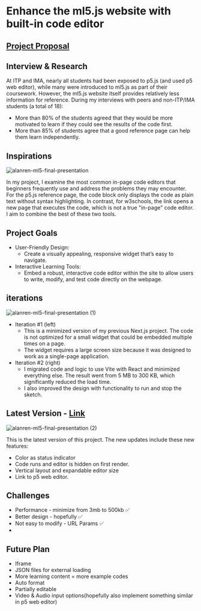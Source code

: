 # Enhance the ml5.js website with built-in code editor

## [Project Proposal](../projects/alanren.md)

## Interview & Research

At ITP and IMA, nearly all students had been exposed to p5.js (and used p5 web editor), while many were introduced to ml5.js as part of their coursework. However, the ml5.js website itself provides relatively less information for reference. During my interviews with peers and non-ITP/IMA students (a total of 18):

- More than 80% of the students agreed that they would be more motivated to learn if they could see the results of the code first.
- More than 85% of students agree that a good reference page can help them learn independently.

## Inspirations
![alanren-ml5-final-presentation](https://github.com/alanvww/research-studio-s24/assets/10086000/576570c2-de0c-4ae4-bca9-7f914f1cedca)

In my project, I examine the most common in-page code editors that beginners frequently use and address the problems they may encounter. For the p5.js reference page, the code block only displays the code as plain text without syntax highlighting. In contrast, for w3schools, the link opens a new page that executes the code, which is not a true "in-page" code editor. I aim to combine the best of these two tools. 

## Project Goals

- User-Friendly Design:
  - Create a visually appealing, responsive widget that’s easy to navigate.
- Interactive Learning Tools:
  - Embed a robust, interactive code editor within the site to allow users to write, modify, and test code directly on the webpage.

## iterations
![alanren-ml5-final-presentation (1)](https://github.com/alanvww/research-studio-s24/assets/10086000/fa904794-5a5a-4b63-8d26-d25b67c1b527)

- Iteration #1 (left)
  - This is a minimized version of my previous Next.js project. The code is not optimized for a small widget that could be embedded multiple times on a page.
  - The widget requires a large screen size because it was designed to work as a single-page application.
- Iteration #2 (right)
  - I migrated code and logic to use Vite with React and minimized everything else. The result went from 5 MB to 300 KB, which significantly reduced the load time.
  - I also improved the design with functionality to run and stop the sketch.

## Latest Version - [Link](https://alanvww.github.io/ml5-website-v02-docsify/#/learning/p5js-fundamentals)
![alanren-ml5-final-presentation (2)](https://github.com/alanvww/research-studio-s24/assets/10086000/86b65f67-9cf5-4fa3-b254-4870e208c125)

This is the latest version of this project. The new updates include these new features:
 - Color as status indicator
 - Code runs and editor is hidden on first render.
 - Vertical layout and expandable editor size
 - Link to p5 web editor.

## Challenges
 - Performance - minimize from 3mb to 500kb ✅
 - Better design - hopefully ✅
 - Not easy to modify - URL Params ✅
 - 

## Future Plan
 - Iframe
 - JSON files for external loading
 - More learning content = more example codes
 - Auto format
 - Partially editable
 - Video & Audio input options(hopefully also implement something similar in p5 web editor)
